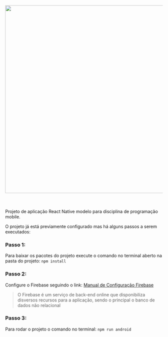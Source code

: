 <h1 align="center">
<img src="./src/images/capa.png" width="600">
</h1><br>

Projeto de aplicação React Native modelo para disciplina de programação mobile.

O projeto já está previamente configurado mas há alguns passos a serem executados:

### Passo 1:
Para baixar os pacotes do projeto execute o comando no terminal aberto na pasta do projeto:
    `npm install`

### Passo 2:
Configure o Firebase seguindo o link:
    [Manual de Configuração Firebase](https://docs.google.com/document/d/1uz7PVRKDwvTCM5DLdZGk_3sLcyuAtZpf-DMVKXspByo/edit?usp=sharing)
> O Firebase é um serviço de back-end online que disponibiliza disversos recursos para a aplicação, sendo o principal o banco de dados não relacional

### Passo 3:
Para rodar o projeto o comando no terminal:
    `npm run android`


